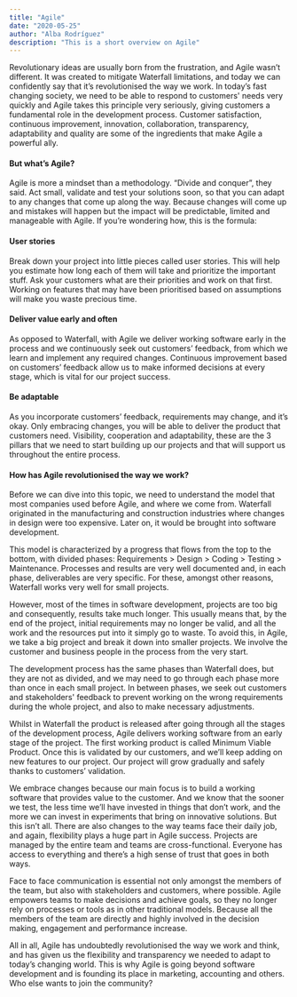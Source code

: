```yaml
---
title: "Agile"
date: "2020-05-25"
author: "Alba Rodríguez"
description: "This is a short overview on Agile"
---
```


Revolutionary ideas are usually born from the frustration, and Agile wasn’t different. It was created to mitigate Waterfall limitations, and today we can confidently say that it’s revolutionised the way we work.
In today’s fast changing society, we need to be able to respond to customers' needs very quickly and Agile takes this principle very seriously, giving customers a fundamental role in the development process. Customer satisfaction, continuous improvement, innovation, collaboration, transparency, adaptability and quality are some of the ingredients that make Agile a powerful ally.

#### But what’s Agile?
Agile is more a mindset than a methodology. “Divide and conquer”, they said.
Act small, validate and test your solutions soon, so that you can adapt to any changes that come up along the way. Because changes will come up and mistakes will happen but the impact will be predictable, limited and manageable with Agile. If you’re wondering how, this is the formula:

<h4>User stories</h4>
Break down your project into little pieces called user stories. This will help you estimate how long each of them will take and prioritize the important stuff.
Ask your customers what are their priorities and work on that first. Working on features that may have been prioritised based on assumptions will make you waste precious time.

<h4>Deliver value early and often</h4>
As opposed to Waterfall, with Agile we deliver working software early in the process and we continuously seek out customers’ feedback, from which we learn and implement any required changes. Continuous improvement based on customers’ feedback allow us to make informed decisions at every stage, which is vital for our project success.

<h4>Be adaptable</h4>
As you incorporate customers’ feedback, requirements may change, and it’s okay. Only embracing changes, you will be able to deliver the product that customers need.
Visibility, cooperation and adaptability, these are the 3 pillars that we need to start building up our projects and that will support us throughout the entire process.

<h4>How has Agile revolutionised the way we work?</h4>
Before we can dive into this topic, we need to understand the model that most companies used before Agile, and where we come from.
Waterfall originated in the manufacturing and construction industries where changes in design were too expensive. Later on, it would be brought into software development.

This model is characterized by a progress that flows from the top to the bottom, with divided phases: Requirements > Design > Coding > Testing > Maintenance. Processes and results are very well documented and, in each phase, deliverables are very specific. For these, amongst other reasons, Waterfall works very well for small projects.

However, most of the times in software development, projects are too big and consequently, results take much longer. This usually means that, by the end of the project, initial requirements may no longer be valid, and all the work and the resources put into it simply go to waste.
To avoid this, in Agile, we take a big project and break it down into smaller projects. We involve the customer and business people in the process from the very start.

The development process has the same phases than Waterfall does, but they are not as divided, and we may need to go through each phase more than once in each small project. In between phases, we seek out customers and stakeholders' feedback to prevent working on the wrong requirements during the whole project, and also to make necessary adjustments.

Whilst in Waterfall the product is released after going through all the stages of the development process, Agile delivers working software from an early stage of the project. The first working product is called Minimum Viable Product. Once this is validated by our customers, and we’ll keep adding on new features to our project. Our project will grow gradually and safely thanks to customers’ validation.

We embrace changes because our main focus is to build a working software that provides value to the customer. And we know that the sooner we test, the less time we’ll have invested in things that don’t work, and the more we can invest in experiments that bring on innovative solutions.
But this isn’t all. There are also changes to the way teams face their daily job, and again, flexibility plays a huge part in Agile success.
Projects are managed by the entire team and teams are cross-functional. Everyone has access to everything and there’s a high sense of trust that goes in both ways.

Face to face communication is essential not only amongst the members of the team, but also with stakeholders and customers, where possible.
Agile empowers teams to make decisions and achieve goals, so they no longer rely on processes or tools as in other traditional models. Because all the members of the team are directly and highly involved in the decision making, engagement and performance increase.

All in all, Agile has undoubtedly revolutionised the way we work and think, and has given us the flexibility and transparency we needed to adapt to today’s changing world. This is why Agile is going beyond software development and is founding its place in marketing, accounting and others. Who else wants to join the community?

